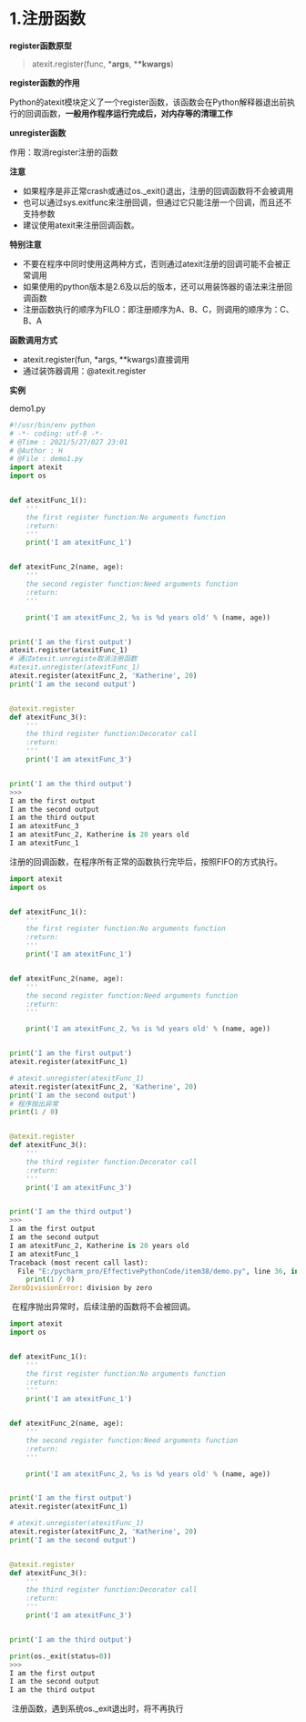 # 1.注册函数

**register函数原型**

> atexit.register(func, ***args**, ***\*kwargs**)

**register函数的作用**

Python的atexit模块定义了一个register函数，该函数会在Python解释器退出前执行的回调函数，**一般用作程序运行完成后，对内存等的清理工作**

**unregister函数**

作用：取消register注册的函数

**注意**

* 如果程序是非正常crash或通过os._exit()退出，注册的回调函数将不会被调用
* 也可以通过sys.exitfunc来注册回调，但通过它只能注册一个回调，而且还不支持参数
* 建议使用atexit来注册回调函数。

**特别注意**

* 不要在程序中同时使用这两种方式，否则通过atexit注册的回调可能不会被正常调用
* 如果使用的python版本是2.6及以后的版本，还可以用装饰器的语法来注册回调函数
* 注册函数执行的顺序为FILO：即注册顺序为A、B、C，则调用的顺序为：C、B、A

**函数调用方式**

* atexit.register(fun, *args, **kwargs)直接调用
* 通过装饰器调用：@atexit.register

**实例**

demo1.py

~~~python
#!/usr/bin/env python
# -*- coding: utf-8 -*-
# @Time : 2021/5/27/027 23:01
# @Author : H
# @File : demo1.py
import atexit
import os


def atexitFunc_1():
    '''
    the first register function:No arguments function
    :return:
    '''
    print('I am atexitFunc_1')


def atexitFunc_2(name, age):
    '''
    the second register function:Need arguments function
    :return:
    '''

    print('I am atexitFunc_2, %s is %d years old' % (name, age))


print('I am the first output')
atexit.register(atexitFunc_1)
# 通过atexit.unregiste取消注册函数
#atexit.unregister(atexitFunc_1)
atexit.register(atexitFunc_2, 'Katherine', 20)
print('I am the second output')


@atexit.register
def atexitFunc_3():
    '''
    the third register function:Decorator call
    :return:
    '''
    print('I am atexitFunc_3')


print('I am the third output')
>>>
I am the first output
I am the second output
I am the third output
I am atexitFunc_3
I am atexitFunc_2, Katherine is 20 years old
I am atexitFunc_1
~~~

​		注册的回调函数，在程序所有正常的函数执行完毕后，按照FIFO的方式执行。

~~~python
import atexit
import os


def atexitFunc_1():
    '''
    the first register function:No arguments function
    :return:
    '''
    print('I am atexitFunc_1')


def atexitFunc_2(name, age):
    '''
    the second register function:Need arguments function
    :return:
    '''

    print('I am atexitFunc_2, %s is %d years old' % (name, age))


print('I am the first output')
atexit.register(atexitFunc_1)

# atexit.unregister(atexitFunc_1)
atexit.register(atexitFunc_2, 'Katherine', 20)
print('I am the second output')
# 程序抛出异常
print(1 / 0)


@atexit.register
def atexitFunc_3():
    '''
    the third register function:Decorator call
    :return:
    '''
    print('I am atexitFunc_3')


print('I am the third output')
>>>
I am the first output
I am the second output
I am atexitFunc_2, Katherine is 20 years old
I am atexitFunc_1
Traceback (most recent call last):
  File "E:/pycharm_pro/EffectivePythonCode/item38/demo.py", line 36, in <module>
    print(1 / 0)
ZeroDivisionError: division by zero
~~~

​		在程序抛出异常时，后续注册的函数将不会被回调。

~~~python
import atexit
import os


def atexitFunc_1():
    '''
    the first register function:No arguments function
    :return:
    '''
    print('I am atexitFunc_1')


def atexitFunc_2(name, age):
    '''
    the second register function:Need arguments function
    :return:
    '''

    print('I am atexitFunc_2, %s is %d years old' % (name, age))


print('I am the first output')
atexit.register(atexitFunc_1)

# atexit.unregister(atexitFunc_1)
atexit.register(atexitFunc_2, 'Katherine', 20)
print('I am the second output')


@atexit.register
def atexitFunc_3():
    '''
    the third register function:Decorator call
    :return:
    '''
    print('I am atexitFunc_3')


print('I am the third output')

print(os._exit(status=0))
>>>
I am the first output
I am the second output
I am the third output
~~~

​		注册函数，遇到系统os._exit退出时，将不再执行

